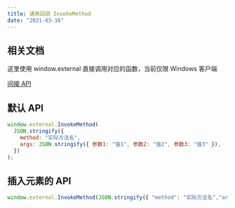 ```yaml
---
title: 通用回调 InvokeMethod
date: "2021-03-16"
---
```


## 相关文档

这里使用 window.external 直接调用对应的函数，当前仅限 Windows 客户端

[间接 API](/apis/invoke-api/)

## 默认 API

```js
window.external.InvokeMethod(
  JSON.stringify({
    method: "实际方法名",
    args: JSON.stringify({ 参数1: "值1", 参数2: "值2", 参数3: "值3" }),
  })
);
```

## 插入元素的 API

```js
window.external.InvokeMethod(JSON.stringify({ "method": "实际方法名","args": "参数值" )}))
```

<ClientOnly>
  <DebugPageInvoke/>
</ClientOnly>
